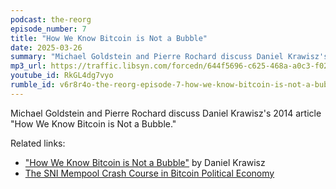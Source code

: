 ```yaml
---
podcast: the-reorg
episode_number: 7
title: "How We Know Bitcoin is Not a Bubble"
date: 2025-03-26
summary: "Michael Goldstein and Pierre Rochard discuss Daniel Krawisz's 2014 article 'How We Know Bitcoin is Not a Bubble'"
mp3_url: https://traffic.libsyn.com/forcedn/644f5696-c625-468a-a0c3-f02493f7b768/thereorg-ep007-how-we-know-bitcoin-is-not-a-bubble.mp3
youtube_id: RkGL4dg7vyo
rumble_id: v6r8r4o-the-reorg-episode-7-how-we-know-bitcoin-is-not-a-bubble
---
```


Michael Goldstein and Pierre Rochard discuss Daniel Krawisz's 2014 article "How We Know Bitcoin is Not a Bubble."

Related links:

- ["How We Know Bitcoin is Not a Bubble"](/mempool/how-we-know-bitcoin-is-not-a-bubble/) by Daniel Krawisz
- [The SNI Mempool Crash Course in Bitcoin Political Economy](/crash-course/)

